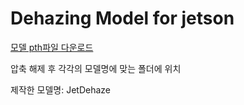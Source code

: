 # Dehazing Model for jetson
[모델 pth파일 다운로드](https://drive.google.com/file/d/1pGPN4S6kOlZ8R6Febkrq5UJICjDRVBgX/view?usp=sharing)

압축 해제 후 각각의 모델명에 맞는 폴더에 위치

제작한 모델명: JetDehaze
